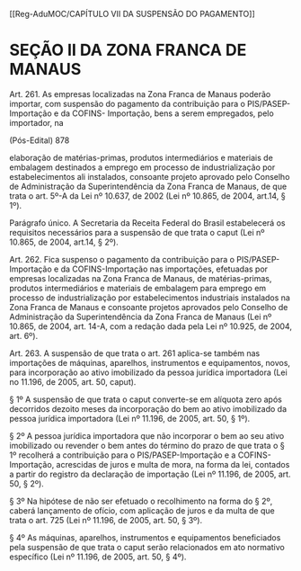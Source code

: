 [[Reg-AduMOC/CAPÍTULO VII DA SUSPENSÃO DO PAGAMENTO]]

# SEÇÃO II DA ZONA FRANCA DE MANAUS

Art. 261. As empresas localizadas na Zona Franca de Manaus
poderão importar, com suspensão do pagamento da
contribuição para o PIS/PASEP-Importação e da COFINS-
Importação, bens a serem empregados, pelo importador, na

(Pós-Edital)    878

elaboração de matérias-primas, produtos intermediários e
materiais de embalagem destinados a emprego em processo
de industrialização por estabelecimentos ali instalados,
consoante projeto aprovado pelo Conselho de
Administração da Superintendência da Zona Franca de
Manaus, de que trata o art. 5º-A da Lei nº 10.637, de 2002
(Lei nº 10.865, de 2004, art.14, § 1º).

Parágrafo único. A Secretaria da Receita Federal do Brasil
estabelecerá os requisitos necessários para a suspensão de
que trata o caput (Lei nº 10.865, de 2004, art.14, § 2º).

Art. 262. Fica suspenso o pagamento da contribuição para o
PIS/PASEP-Importação e da COFINS-Importação nas
importações, efetuadas por empresas localizadas na Zona
Franca de Manaus, de matérias-primas, produtos
intermediários e materiais de embalagem para emprego em
processo de industrialização por estabelecimentos
industriais instalados na Zona Franca de Manaus e consoante
projetos aprovados pelo Conselho de Administração da
Superintendência da Zona Franca de Manaus (Lei nº 10.865,
de 2004, art. 14-A, com a redação dada pela Lei nº 10.925,
de 2004, art. 6º).

Art. 263. A suspensão de que trata o art. 261 aplica-se
também nas importações de máquinas, aparelhos,
instrumentos e equipamentos, novos, para incorporação ao
ativo imobilizado da pessoa jurídica importadora (Lei no
11.196, de 2005, art. 50, caput).

§ 1º A suspensão de que trata o caput converte-se em
alíquota zero após decorridos dezoito meses da
incorporação do bem ao ativo imobilizado da pessoa jurídica
importadora (Lei nº 11.196, de 2005, art. 50, § 1º).

§ 2º A pessoa jurídica importadora que não incorporar o bem
ao seu ativo imobilizado ou revender o bem antes do
término do prazo de que trata o § 1º recolherá a contribuição
para o PIS/PASEP-Importação e a COFINS-Importação,
acrescidas de juros e multa de mora, na forma da lei,
contados a partir do registro da declaração de importação
(Lei nº 11.196, de 2005, art. 50, § 2º).

§ 3º Na hipótese de não ser efetuado o recolhimento na
forma do § 2º, caberá lançamento de ofício, com aplicação
de juros e da multa de que trata o art. 725 (Lei nº 11.196, de
2005, art. 50, § 3º).

§ 4º As máquinas, aparelhos, instrumentos e equipamentos
beneficiados pela suspensão de que trata o caput serão
relacionados em ato normativo específico (Lei nº 11.196, de
2005, art. 50, § 4º).